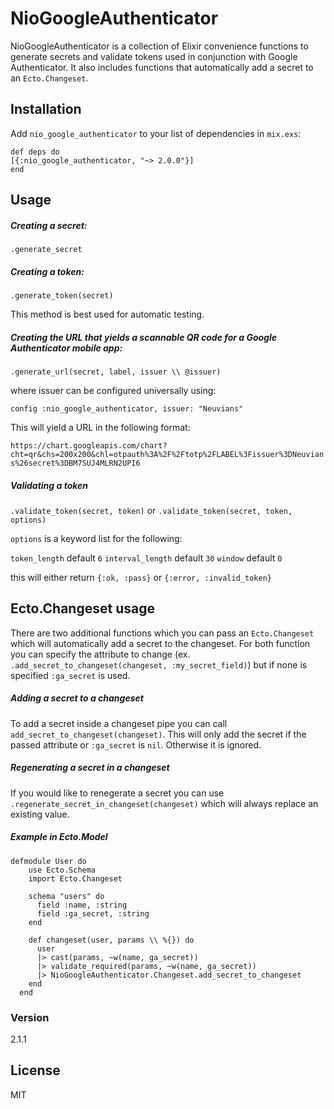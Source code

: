 # NioGoogleAuthenticator

NioGoogleAuthenticator is a collection of Elixir convenience functions to generate secrets and validate tokens used in conjunction with Google Authenticator. It also includes functions that automatically add a secret to an `Ecto.Changeset`.

## Installation
Add `nio_google_authenticator` to your list of dependencies in `mix.exs`:
```
def deps do
[{:nio_google_authenticator, "~> 2.0.0"}]
end
```

## Usage

##### Creating a secret:

`.generate_secret`

##### Creating a token:

`.generate_token(secret)`

This method is best used for automatic testing.

##### Creating the URL that yields a scannable QR code for a Google Authenticator mobile app:

`.generate_url(secret, label, issuer \\ @issuer)`

where issuer can be configured universally using:

`config :nio_google_authenticator, issuer: "Neuvians"`

This will yield a URL in the following format:

`https://chart.googleapis.com/chart?cht=qr&chs=200x200&chl=otpauth%3A%2F%2Ftotp%2FLABEL%3Fissuer%3DNeuvians%26secret%3DBM7SUJ4MLRN2UPI6`

##### Validating a token

`.validate_token(secret, token)` or `.validate_token(secret, token, options)`

`options` is a keyword list for the following:

`token_length` default `6`
`interval_length` default `30`
`window` default `0`

this will either return `{:ok, :pass}` or `{:error, :invalid_token}`

## Ecto.Changeset usage
There are two additional functions which you can pass an `Ecto.Changeset` which will automatically add a secret to the changeset. For both function you can specify the attribute to change (ex. `.add_secret_to_changeset(changeset, :my_secret_field)`) but if none is specified `:ga_secret` is used.

##### Adding a secret to a changeset
To add a secret inside a changeset pipe you can call `add_secret_to_changeset(changeset)`. This will only add the secret if the passed attribute or `:ga_secret` is `nil`. Otherwise it is ignored.

##### Regenerating a secret in a changeset
If you would like to renegerate a secret you can use `.regenerate_secret_in_changeset(changeset)` which will always replace an existing value.

##### Example in Ecto.Model
```
defmodule User do
    use Ecto.Schema
    import Ecto.Changeset

    schema "users" do
      field :name, :string
      field :ga_secret, :string
    end

    def changeset(user, params \\ %{}) do
      user
      |> cast(params, ~w(name, ga_secret))
      |> validate_required(params, ~w(name, ga_secret))
      |> NioGoogleAuthenticator.Changeset.add_secret_to_changeset
    end
  end
 ```

### Version
2.1.1

License
----
MIT
